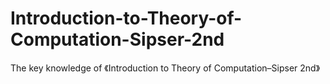 # Introduction-to-Theory-of-Computation-Sipser-2nd
The key knowledge of 《Introduction to Theory of Computation–Sipser 2nd》
